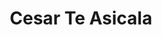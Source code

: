 ---
title: "Cesar Te Asicala"
url: /la-isabelita-santo-domingo-este/cesar-te-asicala/
shop: peluquería
---